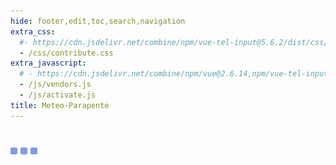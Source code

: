 ```yaml
---
hide: footer,edit,toc,search,navigation
extra_css:
  #- https://cdn.jsdelivr.net/combine/npm/vue-tel-input@5.6.2/dist/css/component.min.css,npm/vue-tel-input@5.6.2/dist/css/sprite.min.css
  - /css/contribute.css
extra_javascript:
  # - https://cdn.jsdelivr.net/combine/npm/vue@2.6.14,npm/vue-tel-input@5.6.2/dist/vue-tel-input.umd.min.js,npm/vue-resource@1.5.3/dist/vue-resource.min.js
  - /js/vendors.js
  - /js/activate.js
title: Meteo-Parapente
---
```

<h1></h1>
<script>
  const mp_form_locale = {
    locale: 'nl',
    fullname: `Achternaam en Voornaam`,
    company: `Bedrijf<small>(optioneel)</small>`,
    address: `Adres`,
    city: `Stad`,
    country: `Land`,
    submit: `Indienen ►`,
    need_help: `Hebt u hulp nodig?`,
    email_us: `Schrijf een email naar <strong>support@meteo-parapente.com</strong>`,
    error_request: `Fout: kan server niet bereiken. Controleer uw verbinding en probeer het opnieuw.`,
    error_missing_params: `<p>ERROR: Token is ongeldig of verlopen.</p><p>Als u uw toegang al heeft geactiveerd en uw factuur per e-mail heeft ontvangen, kunt u dit bericht negeren.</p><p>Als dat niet het geval is, neem dan contact op met support@meteo-parapente.com en stuur de volgende informatie :</p>`,
    form_input_error: `Vul het formulier in`,
    thank_you: `Dank u wel!`,
    access_activated: `Uw toegang is geactiveerd.`,
    download_invoice: `Gelieve de factuur te downloaden voor uw administratie:`,
    invoice: `🧾 Factuur`,
    enjoy: `Je kunt nu deze pagina sluiten en gaan genieten van Meteo-Parapente.`,
    might_login: `Wanneer Meteo-Parapente je vraagt om <i>in te loggen of lid te worden</i>, klik dan op <i>Ik ben al bijdrager</i> en voer je toegangscode in.`,
    last_step: `Een laatste stap...`,
    enter_address: `Om uw toegangscode te activeren, voert u uw adres in.`,
    address_privacy: `Wij zijn wettelijk verplicht uw adres te verzamelen voor de boekhouding. We gebruiken het niet voor andere doeleinden. U kunt ons <a href="/nl/privacy/" target="_blank">privacybeleid</a> lezen.`,
    wait_bank: `Wachten op de bank om de betaling te verwerken...`,
    error_bank: `Er is iets vreemds aan de hand. De bank doet er te lang over om de betaling te verwerken. Neem contact op met support@meteo-parapente.com en stuur de volgende informatie :`,
    close: `Sluit`,
    go_to_mp: `Ga naar Meteo-Parapente`,
    login: `Login`,
    password: `Paswoord`,
    here_is_code: `Hier is uw code. Verlies hem niet!`
  };
</script>
<div id="app">
  <p v-if="!ready"><img src="/img/load.gif" class="loading" alt="⏳ loading, please wait..." /></p>
</div>